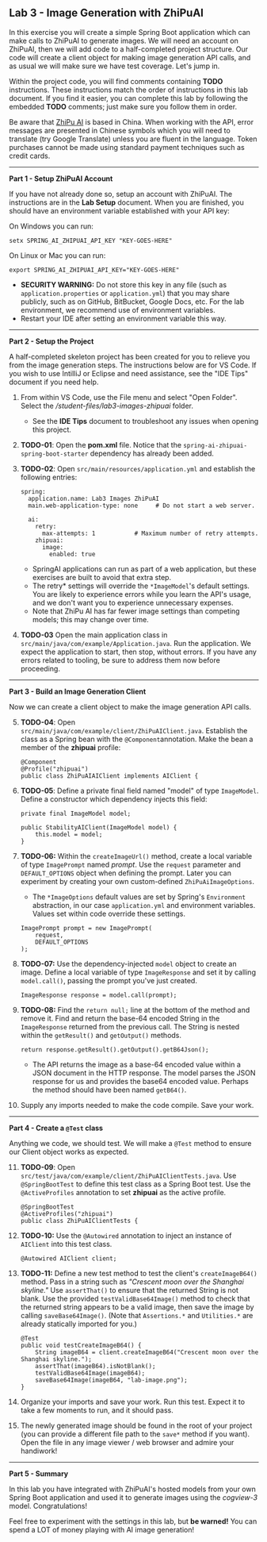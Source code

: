 ## Lab 3 - Image Generation with ZhiPuAI

In this exercise you will create a simple Spring Boot application which can make calls to ZhiPuAI to generate images.  We will need an account on ZhiPuAI, then we will add code to a half-completed project structure.  Our code will create a client object for making image generation API calls, and as usual we will make sure we have test coverage.  Let's jump in.

Within the project code, you will find comments containing **TODO** instructions.  These instructions match the order of instructions in this lab document.  If you find it easier, you can complete this lab by following the embedded **TODO** comments; just make sure you follow them in order.

Be aware that [ZhiPu AI](https://open.bigmodel.cn/) is based in China.  When working with the API, error messages are presented in Chinese symbols which you will need to translate (try Google Translate) unless you are fluent in the language.  Token purchases cannot be made using standard payment techniques such as credit cards.

---
**Part 1 - Setup ZhiPuAI Account**

If you have not already done so, setup an account with ZhiPuAI.  The instructions are in the **Lab Setup** document.  When you are finished, you should have an environment variable established with your API key:

On Windows you can run: 

```
setx SPRING_AI_ZHIPUAI_API_KEY "KEY-GOES-HERE"
```
On Linux or Mac you can run:
```
export SPRING_AI_ZHIPUAI_API_KEY="KEY-GOES-HERE"
```

* **SECURITY WARNING:**  Do not store this key in any file (such as `application.properties` or `application.yml`) that you may share publicly, such as on GitHub, BitBucket, Google Docs, etc.  For the lab environment, we recommend use of environment variables.
* Restart your IDE after setting an environment variable this way.


---
**Part 2 - Setup the Project**

A half-completed skeleton project has been created for you to relieve you from the image generation steps.  The instructions below are for VS Code. If you wish to use IntilliJ or Eclipse and need assistance, see the "IDE Tips" document if you need help.

1. From within VS Code, use the File menu and select "Open Folder". Select the _/student-files/lab3-images-zhipuai_ folder.  
    * See the **IDE Tips** document to troubleshoot any issues when opening this project.

1. **TODO-01**: Open the **pom.xml** file.  Notice that the  `spring-ai-zhipuai-spring-boot-starter` dependency has already been added.

1. **TODO-02**: Open `src/main/resources/application.yml` and establish the following entries:
    ```
    spring:
      application.name: Lab3 Images ZhiPuAI
      main.web-application-type: none     # Do not start a web server.

      ai:
        retry:
          max-attempts: 1           # Maximum number of retry attempts.
        zhipuai:
          image:
            enabled: true
    ```
    * SpringAI applications can run as part of a web application, but these exercises are built to avoid that extra step.
    * The retry* settings will override the `*ImageModel`'s default settings.  You are likely to experience errors while you learn the API's usage, and we don't want you to experience unnecessary expenses.  
    * Note that ZhiPu AI has far fewer image settings than competing models; this may change over time.
    
1. **TODO-03** Open the main application class in `src/main/java/com/example/Application.java`.  Run the application. We expect the application to start, then stop, without errors.  If you have any errors related to tooling, be sure to address them now before proceeding.


---
**Part 3 - Build an Image Generation Client**

Now we can create a client object to make the image generation API calls. 

5. **TODO-04**: Open `src/main/java/com/example/client/ZhiPuAIClient.java`. Establish the class as a Spring bean with the `@Component`annotation.  Make the bean a member of the **zhipuai** profile:

    ```
    @Component
    @Profile("zhipuai")
    public class ZhiPuAIAIClient implements AIClient {
    ```

1. **TODO-05**: Define a private final field named "model" of type `ImageModel`.  Define a constructor which dependency injects this field:

    ```
    private final ImageModel model;

    public StabilityAIClient(ImageModel model) {
        this.model = model;
    }
    ```

1. **TODO-06:** Within the `createImageUrl()` method, create a local variable of type `ImagePrompt` named _prompt_.  Use the `request` parameter and `DEFAULT_OPTIONS` object when defining the prompt.  Later you can experiment by creating your own custom-defined `ZhiPuAiImageOptions`.
    * The `*ImageOptions` default values are set by Spring's `Environment` abstraction, in our case `application.yml` and environment variables.  Values set within code override these settings.

    ```
    ImagePrompt prompt = new ImagePrompt(
        request,
        DEFAULT_OPTIONS
    );
    ```

1. **TODO-07:** Use the dependency-injected `model` object to create an image. Define a local variable of type `ImageResponse` and set it by calling `model.call()`, passing the prompt you've just created.

    ```
    ImageResponse response = model.call(prompt);
    ```

1. **TODO-08:** Find the `return null;` line at the bottom of the method and remove it.  Find and return the base-64 encoded String in the `ImageResponse` returned from the previous call.  The String is nested within the `getResult()` and `getOutput()` methods.  

    ```
    return response.getResult().getOutput().getB64Json();
    ```
    * The API returns the image as a base-64 encoded value within a JSON document in the HTTP response.  The model parses the JSON response for us and provides the base64 encoded value.  Perhaps the method should have been named `getB64()`.  
1. Supply any imports needed to make the code compile.  Save your work.

---
**Part 4 - Create a `@Test` class**

Anything we code, we should test.  We will make a `@Test` method to ensure our Client object works as expected.

11. **TODO-09**: Open `src/test/java/com/example/client/ZhiPuAIClientTests.java`. Use `@SpringBootTest` to define this test class as a Spring Boot test.  Use the `@ActiveProfiles` annotation to set **zhipuai** as the active profile.

    ```
    @SpringBootTest
    @ActiveProfiles("zhipuai")
    public class ZhiPuAIClientTests {
    ```

1. **TODO-10:** Use the `@Autowired` annotation to inject an instance of `AIClient` into this test class.

    ```
    @Autowired AIClient client;
    ```

1. **TODO-11:** Define a new test method to test the client's `createImageB64()` method.  Pass in a string such as _"Crescent moon over the Shanghai skyline."_  Use `assertThat()` to ensure that the returned String is not blank.  Use the provided `testValidBase64Image()` method to check that the returned string appears to be a valid image, then save the image by calling `saveBase64Image()`. (Note that `Assertions.*` and `Utilities.*` are already statically imported for you.)

    ```
    @Test
    public void testCreateImageB64() {
        String imageB64 = client.createImageB64("Crescent moon over the Shanghai skyline.");
        assertThat(imageB64).isNotBlank();
        testValidBase64Image(imageB64);
        saveBase64Image(imageB64, "lab-image.png");
    }

    ```
1. Organize your imports and save your work.  Run this test.  Expect it to take a few moments to run, and it should pass.

1. The newly generated image should be found in the root of your project (you can provide a different file path to the `save*` method if you want).  Open the file in any image viewer / web browser and admire your handiwork!

---
**Part 5 - Summary**

In this lab you have integrated with ZhiPuAI's hosted models from your own Spring Boot application and used it to generate images using the _cogview-3_ model.  Congratulations! 

Feel free to experiment with the settings in this lab, but **be warned!** You can spend a LOT of money playing with AI image generation!
